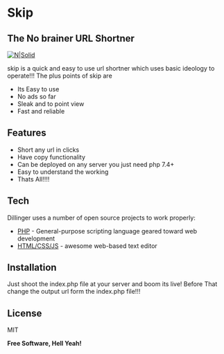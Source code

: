 # Skip
## The No brainer URL Shortner
[![N|Solid](https://img.freepik.com/free-vector/flying-rocket-background_1270-85.jpg)](https://nodesource.com/products/nsolid)

skip is a quick and easy to use url shortner which uses basic ideology to operate!!!
The plus points of skip are
- Its Easy to use
- No ads so far
- Sleak and to point view
- Fast and reliable

## Features

- Short any url in clicks
- Have copy functionality
- Can be deployed on any server you just need php 7.4+
- Easy to understand the working
- Thats All!!!!


## Tech

Dillinger uses a number of open source projects to work properly:

- [PHP](https://php.net) - General-purpose scripting language geared toward web development
- [HTML/CSS/JS](https://w3schools.org) - awesome web-based text editor


## Installation

Just shoot the index.php file at your server and boom its live!
Before That change the output url form the index.php file!!!





## License

MIT

**Free Software, Hell Yeah!**
